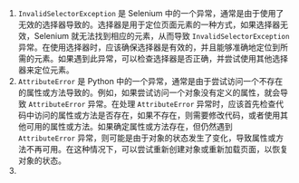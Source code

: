 1. `InvalidSelectorException` 是 Selenium 中的一个异常，通常是由于使用了无效的选择器导致的。选择器是用于定位页面元素的一种方式，如果选择器无效，Selenium 就无法找到相应的元素，从而导致 `InvalidSelectorException` 异常。在使用选择器时，应该确保选择器是有效的，并且能够准确地定位到所需的元素。如果遇到此异常，可以检查选择器是否正确，并尝试使用其他选择器来定位元素。
2. `AttributeError` 是 Python 中的一个异常，通常是由于尝试访问一个不存在的属性或方法导致的。例如，如果尝试访问一个对象没有定义的属性，就会导致 `AttributeError` 异常。在处理 `AttributeError` 异常时，应该首先检查代码中访问的属性或方法是否存在，如果不存在，则需要修改代码，或者使用其他可用的属性或方法。如果确定属性或方法存在，但仍然遇到 `AttributeError` 异常，则可能是由于对象的状态发生了变化，导致属性或方法不再可用。在这种情况下，可以尝试重新创建对象或重新加载页面，以恢复对象的状态。
3. 